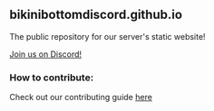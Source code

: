 ## bikinibottomdiscord.github.io

The public repository for our server's static website!

[Join us on Discord!](https://invite.bikinibottomdiscord.org)


### How to contribute:

Check out our contributing guide [here](https://bikinibottomdiscord.org/contributing)

